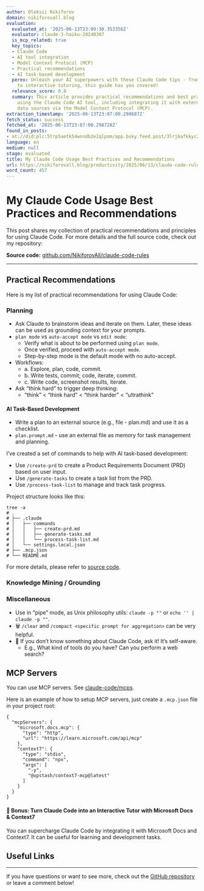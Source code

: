 ```yaml
---
author: Oleksii Nikiforov
domain: nikiforovall.blog
evaluation:
  evaluated_at: '2025-06-13T23:09:30.353356Z'
  evaluator: claude-3-haiku-20240307
  is_mcp_related: true
  key_topics:
  - Claude Code
  - AI tool integration
  - Model Context Protocol (MCP)
  - Practical recommendations
  - AI task-based development
  perex: Unleash your AI superpowers with these Claude Code tips - from MCP integration
    to interactive tutoring, this guide has you covered!
  relevance_score: 0.8
  summary: This article provides practical recommendations and best practices for
    using the Claude Code AI tool, including integrating it with external tools and
    data sources via the Model Context Protocol (MCP).
extraction_timestamp: '2025-06-13T23:07:00.298687Z'
fetch_status: success
fetched_at: '2025-06-13T23:07:00.298728Z'
found_in_posts:
- at://did:plc:5trp5aetk54wnndb2e2qlpom/app.bsky.feed.post/3lrj6afkkyc2n
language: en
medium: null
stage: evaluated
title: My Claude Code Usage Best Practices and Recommendations
url: https://nikiforovall.blog/productivity/2025/06/13/claude-code-rules.html
word_count: 457
---
```


# My Claude Code Usage Best Practices and Recommendations

This post shares my collection of practical recommendations and principles for using Claude Code. For more details and the full source code, check out my repository:

**Source code:** [github.com/NikiforovAll/claude-code-rules](https://github.com/NikiforovAll/claude-code-rules)

* * *

## Practical Recommendations

Here is my list of practical recommendations for using Claude Code:

### Planning

  * Ask Claude to brainstorm ideas and iterate on them. Later, these ideas can be used as grounding context for your prompts.
  * `plan mode` vs `auto-accept mode` vs `edit mode`:
    * Verify what is about to be performed using `plan mode`.
    * Once verified, proceed with `auto-accept mode`.
    * Step-by-step mode is the default mode with no auto-accept.
  * Workflows:
    * a. Explore, plan, code, commit.
    * b. Write tests, commit; code, iterate, commit.
    * c. Write code, screenshot results, iterate.
  * Ask “think hard” to trigger deep thinking:
    * “think” < “think hard” < “think harder” < “ultrathink”

#### AI Task-Based Development

  * Write a plan to an external source \(e.g., file - plan.md\) and use it as a checklist.
  * `plan.prompt.md` \- use an external file as memory for task management and planning.

I’ve created a set of commands to help with AI task-based development:

  * Use `/create-prd` to create a Product Requirements Document \(PRD\) based on user input.
  * Use `/generate-tasks` to create a task list from the PRD.
  * Use `/process-task-list` to manage and track task progress.

Project structure looks like this:


    tree -a
    # .
    # ├── .claude
    # │   ├── commands
    # │   │   ├── create-prd.md
    # │   │   ├── generate-tasks.md
    # │   │   └── process-task-list.md
    # │   └── settings.local.json
    # ├── .mcp.json
    # └── README.md


For more details, please refer to [source code](https://github.com/NikiforovAll/claude-code-rules).

### Knowledge Mining / Grounding

### Miscellaneous

  * Use in “pipe” mode, as Unix philosophy utils: `claude -p ""` or `echo '' | claude -p ""`.
  * 🗑️ `/clear` and `/compact <specific prompt for aggregation>` can be very helpful.
  * 🧠 If you don’t know something about Claude Code, ask it\! It’s self-aware.
    * E.g., What kind of tools do you have? Can you perform a web search?

## MCP Servers

You can use MCP servers. See [claude-code/mcps](https://docs.anthropic.com/en/docs/claude-code/mcps).

Here is an example of how to setup MCP servers, just create a `.mcp.json` file in your project root:


    {
      "mcpServers": {
        "microsoft.docs.mcp": {
          "type": "http",
          "url": "https://learn.microsoft.com/api/mcp"
        },
        "context7": {
          "type": "stdio",
          "command": "npx",
          "args": [
            "-y",
            "@upstash/context7-mcp@latest"
          ]
        }
      }
    }


#### 🎁 Bonus: Turn Claude Code into an Interactive Tutor with Microsoft Docs & Context7

You can supercharge Claude Code by integrating it with Microsoft Docs and Context7. It can be useful for learning and development tasks.

## Useful Links

* * *

If you have questions or want to see more, check out the [GitHub repository](https://github.com/NikiforovAll/claude-code-rules) or leave a comment below\!